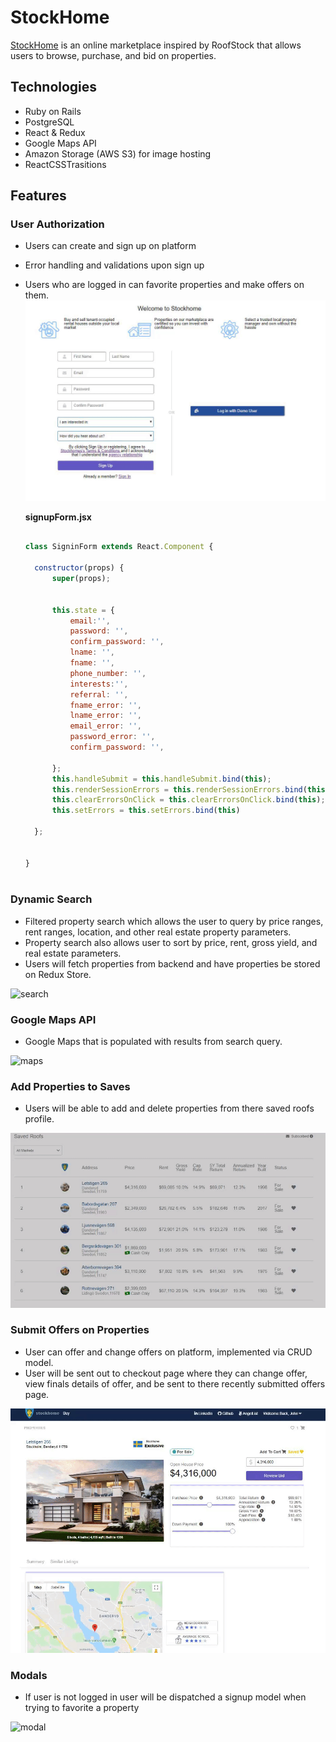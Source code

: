 # StockHome

[StockHome](https://stockhome-app.herokuapp.com/#/) is an online marketplace inspired by RoofStock that allows users to browse, purchase, and bid on properties.

## Technologies

* Ruby on Rails
* PostgreSQL
* React & Redux
* Google Maps API
* Amazon Storage (AWS S3) for image hosting
* ReactCSSTrasitions


## Features

### User Authorization
* Users can create and sign up on platform
* Error handling and validations upon sign up
* Users who are logged in can favorite properties and make offers on them.
 ![signup](/app/assets/images/signup.gif)

  **signupForm.jsx**
  ```javascript

  class SigninForm extends React.Component {
    
    constructor(props) {
        super(props);


        this.state = {
            email:'',
            password: '',
            confirm_password: '',
            lname: '',
            fname: '',
            phone_number: '',
            interests:'',
            referral: '',
            fname_error: '',
            lname_error: '',
            email_error: '',
            password_error: '',
            confirm_password: '',

        };
        this.handleSubmit = this.handleSubmit.bind(this);
        this.renderSessionErrors = this.renderSessionErrors.bind(this);
        this.clearErrorsOnClick = this.clearErrorsOnClick.bind(this);
        this.setErrors = this.setErrors.bind(this)

    };


  }
    
  ```


### Dynamic Search
* Filtered property search which allows the user to query by price ranges, rent ranges, location, and other real estate property parameters.
* Property search also allows user to sort by price, rent, gross yield, and real estate parameters.
* Users will fetch properties from backend and have properties be stored on Redux Store.


![search](/app/assets/images/search.gif)

### Google Maps API
*  Google Maps that is populated with results from search query.

![maps](/app/assets/images/maps.gif)


### Add Properties to Saves
 * Users will be able to add and delete properties from there saved roofs profile.

 ![save](/app/assets/images/saved.gif)

### Submit Offers on Properties
*  User can offer and change offers on platform, implemented via CRUD model.
*  User will be sent out to checkout page where they can change offer, view finals details of offer, and be sent to there recently submitted offers page.

![offer](/app/assets/images/offer.gif)

### Modals
* If user is not logged in user will be dispatched a signup model when trying to favorite a property


![modal](/app/assets/images/modal.gif)






